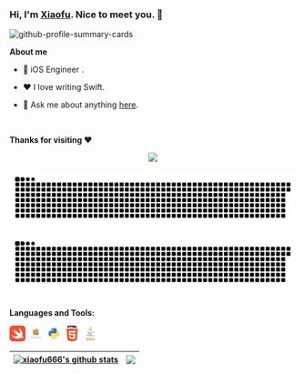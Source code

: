 ### Hi, I'm [Xiaofu](https://xiaofu666.github.io). Nice to meet you. 👋


![github-profile-summary-cards](https://github-profile-summary-cards.vercel.app/api/cards/profile-details?username=xiaofu666&theme=github_dark)


**About me**

- 💼 iOS Engineer <!-- at [](https://ijk.io) -->.

- ❤️ I love writing Swift.

- 💬 Ask me about anything [here](https://github.com/xiaofu666/xiaofu666/issues).

<br/>

**Thanks for visiting :heart:**

<p align="center"> 
<img src="https://profile-counter.glitch.me/xiaofu666/count.svg">  
</p>


![GitHub Snake Light](https://github.com/xiaofu666/xiaofu666/blob/output/github-contribution-grid-snake.svg#gh-light-mode-only)
![GitHub Snake Light](https://github.com/xiaofu666/xiaofu666/blob/output/github-contribution-grid-snake-dark.svg#gh-light-mode-only#gh-dark-mode-only)


**Languages and Tools:**  

<code><img height="28" src="https://raw.githubusercontent.com/github/explore/80688e429a7d4ef2fca1e82350fe8e3517d3494d/topics/swift/swift.png"></code>
<code><img height="28" src="https://raw.githubusercontent.com/github/explore/80688e429a7d4ef2fca1e82350fe8e3517d3494d/topics/objective-c/objective-c.png"></code>
<code><img height="28" src="https://raw.githubusercontent.com/github/explore/80688e429a7d4ef2fca1e82350fe8e3517d3494d/topics/python/python.png"></code>
<code><img height="28" src="https://raw.githubusercontent.com/github/explore/80688e429a7d4ef2fca1e82350fe8e3517d3494d/topics/html/html.png"></code>
<code><img height="28" src="https://raw.githubusercontent.com/github/explore/80688e429a7d4ef2fca1e82350fe8e3517d3494d/topics/java/java.png"></code>

| <a href="https://github.com/xiaofu666"><img align="center" src="https://github-readme-stats.vercel.app/api?username=xiaofu666&show_icons=true&include_all_commits=true&theme=buefy&hide_border=true&title_color=8E354A&text_color=616138&icon_color=616138&custom_title=Octree%27s%20Github%20Stats" alt="xiaofu666's github stats" /></a> | <a href="https://github.com/anuraghazra/github-readme-stats"><img align="center" src="https://github-readme-stats.vercel.app/api/top-langs/?username=xiaofu666&layout=compact&theme=buefy&hide_border=true&title_color=8E354A&text_color=616138&icon_color=8E354A" /></a> |
| ------------------------------------------------------------ | ------------------------------------------------------------ |

<!--
![github-readme-stats](https://github-readme-stats.vercel.app/api?username=xiaofu666&show_icons=true&theme=github_dark&count_private=true)

**xiaofu666/xiaofu666** is a ✨ _special_ ✨ repository because its `README.md` (this file) appears on your GitHub profile.

Here are some ideas to get you started:

- 🔭 I’m currently working on ...
- 🌱 I’m currently learning ...
- 👯 I’m looking to collaborate on ...
- 🤔 I’m looking for help with ...
- 💬 Ask me about ...
- 📫 How to reach me: ...
- 😄 Pronouns: ...
- ⚡ Fun fact: ...
-->
